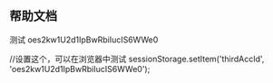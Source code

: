 ## 帮助文档

测试
oes2kw1U2d1IpBwRbiIucIS6WWe0

//设置这个，可以在浏览器中测试
sessionStorage.setItem('thirdAccId', 'oes2kw1U2d1IpBwRbiIucIS6WWe0');
